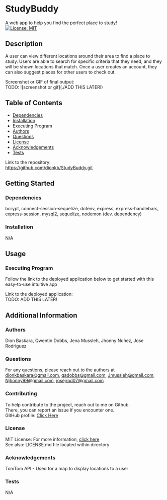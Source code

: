 # StudyBuddy

  A web app to help you find the perfect place to study!  
  [![License: MIT](https://img.shields.io/badge/License-MIT-yellow.svg)](https://opensource.org/licenses/MIT)

  ## Description

  A user can view different locations around their area to find a place to study. Users are able to search for specific criteria that they need, and they will be shown locations that match. Once a user creates an account, they can also suggest places for other users to check out.

  Screenshot or GIF of final output:  
  TODO: ![screenshot or gif](./ADD THIS LATER!)

  ## Table of Contents
  * [Dependencies](#dependencies)
  * [Installation](#installation)
  * [Executing Program](#execution)
  * [Authors](#authors)
  * [Questions](#questions)
  * [License](#license)
  * [Acknowledgements](#acknowledgements)
  * [Tests](#tests)

  Link to the repository:  
  https://github.com/dionkb/StudyBuddy.git

  ## Getting Started

  ### Dependencies
  bcrypt, connect-session-sequelize, dotenv, express, express-handlebars, express-session, mysql2, sequelize, nodemon (dev. dependency)

  ### Installation
  N/A

  ## Usage

  ### Executing Program
  Follow the link to the deployed application below to get started with this easy-to-use intuitive app
  
  Link to the deployed application:  
  TODO: ADD THIS LATER!

  ## Additional Information

  ### Authors
  Dion Baskara, Qwentin Dobbs, Jena Mussleh, Jhonny Nuñez, Jose Rodriguez

  ### Questions
  For any questions, please reach out to the authors at dionkbaskara@gmail.com, qadobbs@gmail.com, Jmussleh@gmail.com, Njhonny99@gmail.com, josejrod07@gmail.com

  ### Contributing
  To help contribute to the project, reach out to me on Github.  
  There, you can report an issue if you encounter one.  
  GitHub profile: <a href="https://github.com/dionkb">Click Here</a>

  ### License  
  MIT License: For more information,  <a href="https://opensource.org/license/mit/">click here</a>  
  See also: LICENSE.md file located within directory 

  ### Acknowledgements
  TomTom API - Used for a map to display locations to a user

  ### Tests
  N/A
  